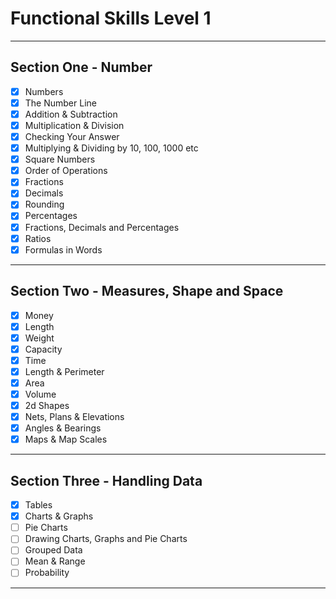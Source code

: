 # Functional Skills Level 1

---

## Section One - **Number**

- [x] Numbers
- [x] The Number Line
- [x] Addition & Subtraction
- [x] Multiplication & Division
- [x] Checking Your Answer
- [x] Multiplying & Dividing by 10, 100, 1000 etc
- [x] Square Numbers
- [x] Order of Operations
- [x] Fractions
- [x] Decimals
- [x] Rounding
- [x] Percentages
- [x] Fractions, Decimals and Percentages
- [x] Ratios
- [x] Formulas in Words

---

## Section Two - **Measures, Shape and Space**

- [x] Money
- [x] Length
- [x] Weight
- [x] Capacity
- [x] Time
- [x] Length & Perimeter
- [x] Area
- [x] Volume
- [x] 2d Shapes
- [x] Nets, Plans & Elevations
- [x] Angles & Bearings
- [x] Maps & Map Scales

---

## Section Three - **Handling Data**

- [x] Tables
- [x] Charts & Graphs
- [ ] Pie Charts
- [ ] Drawing Charts, Graphs and Pie Charts
- [ ] Grouped Data
- [ ] Mean & Range
- [ ] Probability

---
